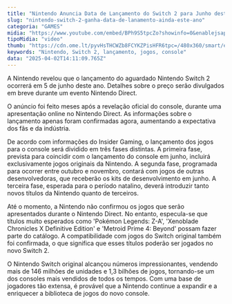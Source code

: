 ```yaml
---
title: "Nintendo Anuncia Data de Lançamento do Switch 2 para Junho deste Ano"
slug: "nintendo-switch-2-ganha-data-de-lanamento-ainda-este-ano"
categoria: "GAMES"
midia: "https://www.youtube.com/embed/BPh9S5tpcZo?showinfo=0&enablejsapi=1"
tipoMidia: "video"
thumb: "https://cdn.ome.lt/pyvHsTHCWZb8FCYKZPisHFR6tpc=/480x360/smart/extras/conteudos/01_jbJUYrH.jpg"
keywords: "Nintendo, Switch 2, lançamento, jogos, console"
data: "2025-04-02T14:11:09.765Z"
---
```


A Nintendo revelou que o lançamento do aguardado Nintendo Switch 2 ocorrerá em 5 de junho deste ano. Detalhes sobre o preço serão divulgados em breve durante um evento Nintendo Direct.

O anúncio foi feito meses após a revelação oficial do console, durante uma apresentação online no Nintendo Direct. As informações sobre o lançamento apenas foram confirmadas agora, aumentando a expectativa dos fãs e da indústria.

De acordo com informações do Insider Gaming, o lançamento dos jogos para o console será dividido em três fases distintas. A primeira fase, prevista para coincidir com o lançamento do console em junho, incluirá exclusivamente jogos originais da Nintendo. A segunda fase, programada para ocorrer entre outubro e novembro, contará com jogos de outras desenvolvedoras, que receberão os kits de desenvolvimento em junho. A terceira fase, esperada para o período natalino, deverá introduzir tanto novos títulos da Nintendo quanto de terceiros.

Até o momento, a Nintendo não confirmou os jogos que serão apresentados durante o Nintendo Direct. No entanto, especula-se que títulos muito esperados como 'Pokémon Legends: Z-A', 'Xenoblade Chronicles X Definitive Edition' e 'Metroid Prime 4: Beyond' possam fazer parte do catálogo. A compatibilidade com jogos do Switch original também foi confirmada, o que significa que esses títulos poderão ser jogados no novo Switch 2.

O Nintendo Switch original alcançou números impressionantes, vendendo mais de 146 milhões de unidades e 1,3 bilhões de jogos, tornando-se um dos consoles mais vendidos de todos os tempos. Com uma base de jogadores tão extensa, é provável que a Nintendo continue a expandir e a enriquecer a biblioteca de jogos do novo console.